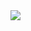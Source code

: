 <img src="https://capsule-render.vercel.app/api?type=venom&color=CDE4AD&height=150&section=header&text=1025" />
